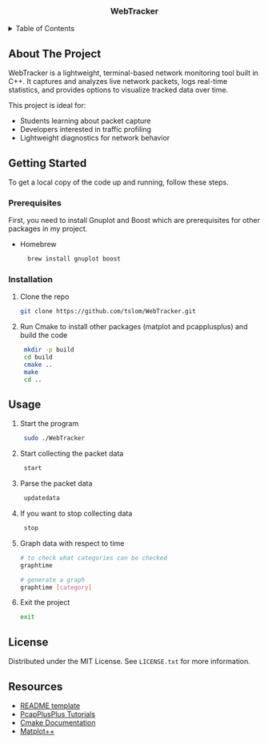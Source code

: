 <h3 align="center">WebTracker</h3>

<!-- TABLE OF CONTENTS -->
<details>
  <summary>Table of Contents</summary>
  <ol>
    <li>
      <a href="#about-the-project">About The Project</a>
    </li>
    <li>
      <a href="#getting-started">Getting Started</a>
      <ul>
        <li><a href="#prerequisites">Prerequisites</a></li>
        <li><a href="#installation">Installation</a></li>
      </ul>
    </li>
    <li><a href="#usage">Usage</a></li>
    <li><a href="#license">License</a></li>
    <li><a href="#resources">Resources</a></li>
  </ol>
</details>



<!-- ABOUT THE PROJECT -->
## About The Project

WebTracker is a lightweight, terminal-based network monitoring tool built in C++. It captures and analyzes live network packets, logs real-time statistics, and provides options to visualize tracked data over time.

This project is ideal for:
- Students learning about packet capture
- Developers interested in traffic profiling
- Lightweight diagnostics for network behavior


<!-- GETTING STARTED -->
## Getting Started

To get a local copy of the code up and running, follow these steps.

### Prerequisites

First, you need to install Gnuplot and Boost which are prerequisites for other packages in my project.
* Homebrew
  ```sh
    brew install gnuplot boost
  ```

### Installation

1. Clone the repo
   ```sh
   git clone https://github.com/tslom/WebTracker.git
   ```
2. Run Cmake to install other packages (matplot and pcapplusplus) and build the code
   ```sh
    mkdir -p build
    cd build
    cmake ..
    make
    cd ..
   ```


<!-- USAGE EXAMPLES -->
## Usage

1. Start the program
   ```sh
    sudo ./WebTracker
   ```
   
2. Start collecting the packet data
   ```sh
    start
   ```

3. Parse the packet data
   ```sh
    updatedata
   ```

4. If you want to stop collecting data
   ```sh
    stop
   ```

5. Graph data with respect to time
   ```sh
   # to check what categories can be checked
   graphtime
   
   # generate a graph
   graphtime [category]
   ```

6. Exit the project
   ```sh
   exit
   ```


<!-- LICENSE -->
## License

Distributed under the MIT License. See `LICENSE.txt` for more information.

<!-- RESOURCES -->
## Resources

* [README template](http://github.com/othneildrew/Best-README-Template/blob/main/BLANK_README.md)
* [PcapPlusPlus Tutorials](https://pcapplusplus.github.io/docs/tutorials/)
* [Cmake Documentation](https://cmake.org/cmake/help/v2.8.8/cmake.html)
* [Matplot++](https://alandefreitas.github.io/matplotplusplus/)
